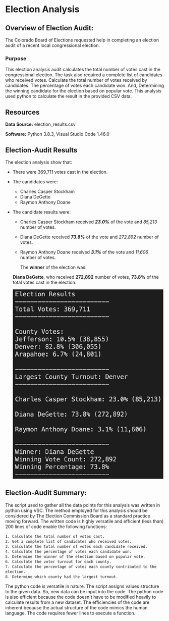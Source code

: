 # Election Analysis 

## Overview of Election Audit:

The Colorado Board of Elections requested help in completing an election audit of a recent local congressional election. 

### Purpose

This election analysis audit calculates the total number of votes cast in the congressional election. The task also required a complete list of candidates who received votes. Calculate the total number of votes received by candidates. The percentage of votes each candidate won. And, Determining the winning candidate for the election based on popular vote. This analysis used python to calculate the result in the provided CSV data.

## Resources

**Data Source:** election_results.csv

**Software:** Python 3.8.3, Visual Studio Code 1.46.0

## Election-Audit Results

The election analysis show that:
* There were 369,711 votes cast in the election.
* The candidates were:
	- Charles Casper Stockham
	- Diana DeGette
	- Raymon Anthony Doane
* The candidate results were:
	- Charles Casper Stockham received **_23.0%_** of the vote and _85,213_ number of votes.
	- Diana DeGette received **_73.8%_** of the vote and _272,892_ number of votes.
	- Raymon Anthony Doane received **_3.1%_** of the vote and _11,606_ number of votes.
  
         The **winner** of the election was:

    **Diana DeGette**, who received **272,892** number of votes, **73.8%** of the total votes cast in the election.
    
    
    ![Election_Results](analysis/election_results.png)
    
	
## Election-Audit Summary:

The script used to gather all the data points for this analysis was written in python using VSC.
The method employed for this analysis should be considered by The Election Commission Board as a standard practice moving forward. The written code is highly versatile and efficient (less than) 200 lines of code enable the following functions:

	1. Calculate the total number of votes cast. 
	2. Get a complete list of candidates who received votes. 
	3. Calculate the total number of votes each candidate received. 
	4. Calculate the percentage of votes each candidate won. 
	5. Determine the winner of the election based on popular vote.
	6. Calculate the voter turnout for each county.
	7. Calculate the percentage of votes each county contributed to the election.
	8. Determine which county had the largest turnout.
	
The python code is versatile in nature. The script assigns values structure to the given data. So, new data can be input into the code. The python code is also efficient because the code doesn't have to be modified heavily to calculate results from a new dataset. The efficiencies of the code are inherent because the actual structure of the code mimics the human language. The code requires fewer lines to execute a function.


